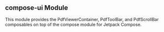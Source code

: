## compose-ui Module

This module provides the PdfViewerContainer, PdfToolBar, and PdfScrollBar composables on top of the compose module for Jetpack Compose.
